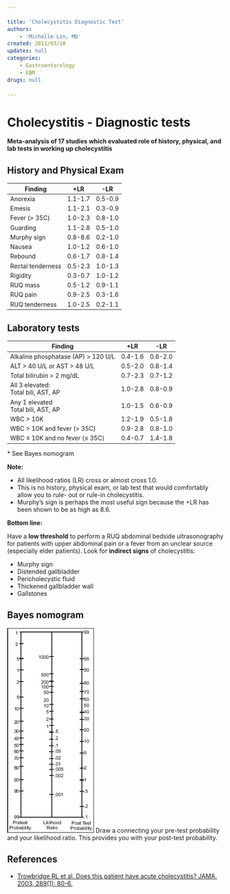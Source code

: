 ```yaml
---

title: 'Cholecystitis Diagnostic Test'
authors:
    - 'Michelle Lin, MD'
created: 2011/03/18
updates: null
categories:
    - Gastroenterology
    - EBM
drugs: null

---
```




# Cholecystitis - Diagnostic tests

**Meta-analysis of 17 studies which evaluated role of history, physical, and lab tests in working up cholecystitis**


## History and Physical Exam

| **Finding** | **+LR** | **-LR** |
|-------------|----------|----------|
| Anorexia | 1.1-1.7 | 0.5-0.9 |
| Emesis | 1.1-2.1 | 0.3-0.9 |
| Fever (&gt; 35C) | 1.0-2.3 | 0.8-1.0 |
| Guarding | 1.1-2.8 | 0.5-1.0 |
| Murphy sign | 0.8-8.6 | 0.2-1.0 |
| Nausea | 1.0-1.2 | 0.6-1.0 |
| Rebound | 0.6-1.7 | 0.8-1.4 |
| Rectal tenderness | 0.5-2.3 | 1.0-1.3 |
| Rigidity | 0.3-0.7 | 1.0-1.2 |
| RUQ mass | 0.5-1.2 | 0.9-1.1 |
| RUQ pain | 0.9-2.5 | 0.3-1.6 |
| RUQ tenderness | 1.0-2.5 | 0.2-1.1 |


## Laboratory tests

| **Finding** | **+LR** | **-LR** |
|-------------|----------|----------|
| Alkaline phosphatase (AP) &gt; 120 U/L | 0.4-1.6 | 0.6-2.0 |
| ALT &gt; 40 U/L or AST &gt; 48 U/L | 0.5-2.0 | 0.8-1.4 |
| Total bilirubin &gt; 2 mg/dL | 0.7-2.3 | 0.7-1.2 |
| All 3 elevated:<br>Total bili, AST, AP | 1.0-2.8 | 0.8-0.9 |
| Any 1 elevated <br>Total bili, AST, AP | 1.0-1.5 | 0.6-0.9 |
| WBC &gt; 10K | 1.2-1.9 | 0.5-1.8 |
| WBC &gt; 10K and fever (&gt; 35C) | 0.9-2.8 | 0.8-1.0 |
| WBC ≤ 10K and no fever (≤ 35C) | 0.4-0.7 | 1.4-1.8 |

\* See Bayes nomogram

**Note:**

-   All likelihood ratios (LR) cross or almost cross 1.0.
-   This is no history, physical exam, or lab test that would comfortably allow you to rule- out or rule-in cholecystitis.
-   Murphy’s sign is perhaps the most useful sign because the +LR has been shown to be as high as 8.6.

**Bottom line:**

Have a **low threshold** to perform a RUQ abdominal bedside ultrasonography for patients with upper abdominal pain or a fever from an unclear source (especially elder patients). Look for **indirect signs** of cholecystitis:

-   Murphy sign
-   Distended gallbladder
-   Pericholecystic fluid
-   Thickened gallbladder wall 
-   Gallstones

## Bayes nomogram

![](image-1.png)
Draw a connecting your pre-test probability and your likelihood ratio. This provides you with your post-test probability.

## References

-   [Trowbridge RL et al. Does this patient have acute cholecystitis? JAMA. 2003, 289(1): 80-6.](https://www.ncbi.nlm.nih.gov/pubmed/?term=12503981)
